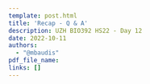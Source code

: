 ```yaml
---
template: post.html
title: 'Recap - Q & A'
description: UZH BIO392 HS22 - Day 12
date: 2022-10-11
authors:
  - "@mbaudis"
pdf_file_name: 
links: []
---
```




<!--more-->

